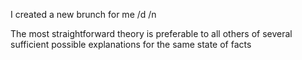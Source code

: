 I created a new brunch for me /d /n

The most straightforward theory is preferable to all others of several sufficient possible explanations for the same state of facts
